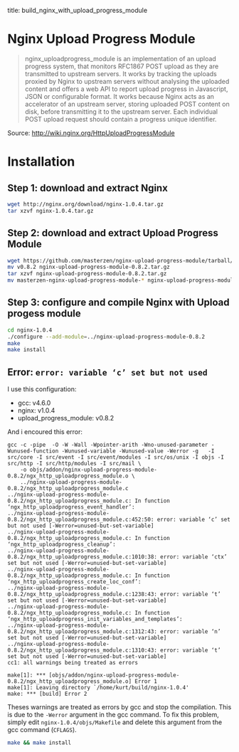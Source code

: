 title: build_nginx_with_upload_progress_module

Nginx Upload Progress Module
============================

> nginx_uploadprogress_module is an implementation of an upload progress system, that monitors RFC1867 POST upload as they are transmitted to upstream servers.
> It works by tracking the uploads proxied by Nginx to upstream servers without analysing the uploaded content and offers a web API to report upload progress in Javascript, JSON or configurable format. It works because Nginx acts as an accelerator of an upstream server, storing uploaded POST content on disk, before transmitting it to the upstream server. Each individual POST upload request should contain a progress unique identifier.

Source: http://wiki.nginx.org/HttpUploadProgressModule

Installation
============

Step 1: download and extract Nginx
----------------------------------

```bash
wget http://nginx.org/download/nginx-1.0.4.tar.gz
tar xzvf nginx-1.0.4.tar.gz
```

Step 2: download and extract Upload Progress Module
---------------------------------------------------

```bash
wget https://github.com/masterzen/nginx-upload-progress-module/tarball/v0.8.2
mv v0.8.2 nginx-upload-progress-module-0.8.2.tar.gz
tar xzvf nginx-upload-progress-module-0.8.2.tar.gz
mv masterzen-nginx-upload-progress-module-* nginx-upload-progress-module-0.8.2
```
Step 3: configure and compile Nginx with Upload progess module
--------------------------------------------------------------

```bash
cd nginx-1.0.4
./configure --add-module=../nginx-upload-progress-module-0.8.2
make
make install
```

Error: `error: variable ‘c’ set but not used`
--------------------------------------------

I use this configuration:

- gcc: v4.6.0
- nginx: v1.0.4
- upload_progress_module: v0.8.2

And i encoured this error:

```
gcc -c -pipe  -O -W -Wall -Wpointer-arith -Wno-unused-parameter -Wunused-function -Wunused-variable -Wunused-value -Werror -g   -I src/core -I src/event -I src/event/modules -I src/os/unix -I objs -I src/http -I src/http/modules -I src/mail \
	-o objs/addon/nginx-upload-progress-module-0.8.2/ngx_http_uploadprogress_module.o \
	../nginx-upload-progress-module-0.8.2/ngx_http_uploadprogress_module.c
../nginx-upload-progress-module-0.8.2/ngx_http_uploadprogress_module.c: In function ‘ngx_http_uploadprogress_event_handler’:
../nginx-upload-progress-module-0.8.2/ngx_http_uploadprogress_module.c:452:50: error: variable ‘c’ set but not used [-Werror=unused-but-set-variable]
../nginx-upload-progress-module-0.8.2/ngx_http_uploadprogress_module.c: In function ‘ngx_http_uploadprogress_cleanup’:
../nginx-upload-progress-module-0.8.2/ngx_http_uploadprogress_module.c:1010:38: error: variable ‘ctx’ set but not used [-Werror=unused-but-set-variable]
../nginx-upload-progress-module-0.8.2/ngx_http_uploadprogress_module.c: In function ‘ngx_http_uploadprogress_create_loc_conf’:
../nginx-upload-progress-module-0.8.2/ngx_http_uploadprogress_module.c:1238:43: error: variable ‘t’ set but not used [-Werror=unused-but-set-variable]
../nginx-upload-progress-module-0.8.2/ngx_http_uploadprogress_module.c: In function ‘ngx_http_uploadprogress_init_variables_and_templates’:
../nginx-upload-progress-module-0.8.2/ngx_http_uploadprogress_module.c:1312:43: error: variable ‘n’ set but not used [-Werror=unused-but-set-variable]
../nginx-upload-progress-module-0.8.2/ngx_http_uploadprogress_module.c:1310:43: error: variable ‘t’ set but not used [-Werror=unused-but-set-variable]
cc1: all warnings being treated as errors

make[1]: *** [objs/addon/nginx-upload-progress-module-0.8.2/ngx_http_uploadprogress_module.o] Error 1
make[1]: Leaving directory `/home/kurt/build/nginx-1.0.4'
make: *** [build] Error 2

```

Theses warnings are treated as errors by gcc and stop the compilation. This is due to the `-Werror` argument in the gcc command.
To fix this problem, simply edit `nginx-1.0.4/objs/Makefile` and delete this argument from the gcc command (`CFLAGS`).

```bash
make && make install
```
